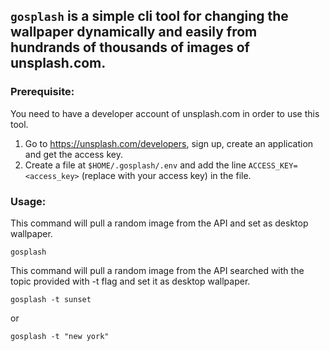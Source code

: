 ## `gosplash` is a simple cli tool for changing the wallpaper dynamically and easily from hundrands of thousands of images of unsplash.com.

### Prerequisite:
You need to have a developer account of unsplash.com in order to use this tool.  
1. Go to https://unsplash.com/developers, sign up, create an application and get the access key. 
2. Create a file at `$HOME/.gosplash/.env` and add the line `ACCESS_KEY=<access_key>` (replace with your access key) in the file.


### Usage: 
This command will pull a random image from the API and set as desktop wallpaper.
```
gosplash
```

This command will pull a random image from the API searched with the topic provided with -t flag and set it as desktop wallpaper.
```
gosplash -t sunset
```
or 
```
gosplash -t "new york"
```
